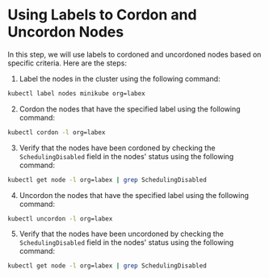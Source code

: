 # Using Labels to Cordon and Uncordon Nodes

In this step, we will use labels to cordoned and uncordoned nodes based on specific criteria. Here are the steps:

1. Label the nodes in the cluster using the following command:

```bash
kubectl label nodes minikube org=labex
```

2. Cordon the nodes that have the specified label using the following command:

```bash
kubectl cordon -l org=labex
```

3. Verify that the nodes have been cordoned by checking the `SchedulingDisabled` field in the nodes' status using the following command:

```bash
kubectl get node -l org=labex | grep SchedulingDisabled
```

4. Uncordon the nodes that have the specified label using the following command:

```bash
kubectl uncordon -l org=labex
```

5. Verify that the nodes have been uncordoned by checking the `SchedulingDisabled` field in the nodes' status using the following command:

```bash
kubectl get node -l org=labex | grep SchedulingDisabled
```
